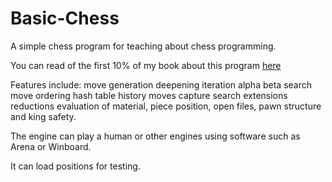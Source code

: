 # Basic-Chess
A  simple chess program for teaching about chess programming.

You can read of the first 10% of my book about this program
<a href="https://read.amazon.com.au/kp/embed?asin=B07SVX1V73&preview=newtab&linkCode=kpe&ref_=cm_sw_r_kb_dp_C7FiDb6N7M612">here</a>

Features include:
move generation
deepening iteration
alpha beta search
move ordering
hash table
history moves
capture search
extensions
reductions
evaluation of material, piece position, open files, pawn structure and king safety. 

The engine can play a human or other engines using software such as Arena or Winboard.

It can load positions for testing.

